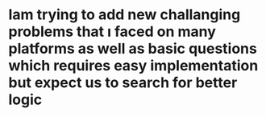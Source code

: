 # Iam trying to add new challanging problems that ı faced on many platforms as well as basic  questions which requires easy implementation but expect us to search for better logic
